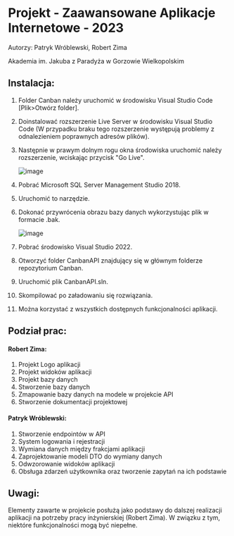 # Projekt - Zaawansowane Aplikacje Internetowe - 2023
Autorzy: Patryk Wróblewski, Robert Zima

Akademia im. Jakuba z Paradyża w Gorzowie Wielkopolskim

## Instalacja:
1. Folder Canban należy uruchomić w środowisku Visual Studio Code [Plik>Otwórz folder].
2. Doinstalować rozszerzenie Live Server w środowisku Visual Studio Code (W przypadku braku tego rozszerzenie występują problemy z odnalezieniem poprawnych adresów plików).
3. Następnie w prawym dolnym rogu okna środowiska uruchomić należy rozszerzenie, wciskając przycisk "Go Live".

   ![image](https://github.com/godfathersky/projekt-zai-2023/assets/48064169/391d1bfe-074e-43d9-b13d-88c425a05ab1)
5. Pobrać Microsoft SQL Server Management Studio 2018.
6. Uruchomić to narzędzie.
7. Dokonać przywrócenia obrazu bazy danych wykorzystując plik w formacie .bak.

   ![image](https://github.com/godfathersky/projekt-zai-2023/assets/48064169/5dd2efc8-cbee-4f3d-9990-9674f841fdfc)
8. Pobrać środowisko Visual Studio 2022.
9. Otworzyć folder CanbanAPI znajdujący się w głównym folderze repozytorium Canban.
10. Uruchomić plik CanbanAPI.sln.
11. Skompilować po załadowaniu się rozwiązania.
12. Można korzystać z wszystkich dostępnych funkcjonalności aplikacji.

## Podział prac:
#### Robert Zima:
1. Projekt Logo aplikacji
2. Projekt widoków aplikacji
3. Projekt bazy danych
4. Stworzenie bazy danych
5. Zmapowanie bazy danych na modele w projekcie API
6. Stworzenie dokumentacji projektowej

#### Patryk Wróblewski:
1. Stworzenie endpointów w API
2. System logowania i rejestracji
3. Wymiana danych między frakcjami aplikacji
4. Zaprojektowanie modeli DTO do wymiany danych
5. Odwzorowanie widoków aplikacji
6. Obsługa zdarzeń użytkownika oraz tworzenie zapytań na ich podstawie

## Uwagi:
Elementy zawarte w projekcie posłużą jako podstawy do dalszej realizacji aplikacji na potrzeby pracy inżynierskiej (Robert Zima). W związku z tym, niektóre funkcjonalności mogą być niepełne.
